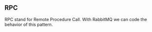 ## RPC

RPC stand for Remote Procedure Call. With RabbitMQ we can code the behavior of this pattern.